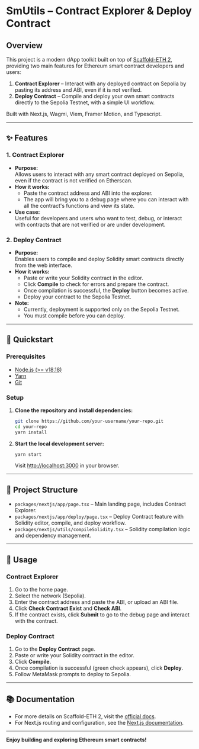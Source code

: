 # SmUtils – Contract Explorer & Deploy Contract

## Overview

This project is a modern dApp toolkit built on top of [Scaffold-ETH 2](https://github.com/scaffold-eth/scaffold-eth-2), providing two main features for Ethereum smart contract developers and users:

1. **Contract Explorer** – Interact with any deployed contract on Sepolia by pasting its address and ABI, even if it is not verified.
2. **Deploy Contract** – Compile and deploy your own smart contracts directly to the Sepolia Testnet, with a simple UI workflow.

Built with Next.js, Wagmi, Viem, Framer Motion, and Typescript.

---

## ✨ Features

### 1. Contract Explorer

- **Purpose:**  
  Allows users to interact with any smart contract deployed on Sepolia, even if the contract is not verified on Etherscan.
- **How it works:**  
  - Paste the contract address and ABI into the explorer.
  - The app will bring you to a debug page where you can interact with all the contract's functions and view its state.
- **Use case:**  
  Useful for developers and users who want to test, debug, or interact with contracts that are not verified or are under development.

### 2. Deploy Contract

- **Purpose:**  
  Enables users to compile and deploy Solidity smart contracts directly from the web interface.
- **How it works:**  
  - Paste or write your Solidity contract in the editor.
  - Click **Compile** to check for errors and prepare the contract.
  - Once compilation is successful, the **Deploy** button becomes active.
  - Deploy your contract to the Sepolia Testnet.
- **Note:**  
  - Currently, deployment is supported only on the Sepolia Testnet.
  - You must compile before you can deploy.

---

## 🚀 Quickstart

### Prerequisites

- [Node.js (>= v18.18)](https://nodejs.org/en/download/)
- [Yarn](https://classic.yarnpkg.com/en/docs/install/)
- [Git](https://git-scm.com/downloads)

### Setup

1. **Clone the repository and install dependencies:**
   ```bash
   git clone https://github.com/your-username/your-repo.git
   cd your-repo
   yarn install
   ```

2. **Start the local development server:**
   ```bash
   yarn start
   ```
   Visit [http://localhost:3000](http://localhost:3000) in your browser.

---

## 🧩 Project Structure

- `packages/nextjs/app/page.tsx` – Main landing page, includes Contract Explorer.
- `packages/nextjs/app/deploy/page.tsx` – Deploy Contract feature with Solidity editor, compile, and deploy workflow.
- `packages/nextjs/utils/compileSolidity.tsx` – Solidity compilation logic and dependency management.

---

## 📝 Usage

### Contract Explorer

1. Go to the home page.
2. Select the network (Sepolia).
3. Enter the contract address and paste the ABI, or upload an ABI file.
4. Click **Check Contract Exist** and **Check ABI**.
5. If the contract exists, click **Submit** to go to the debug page and interact with the contract.

### Deploy Contract

1. Go to the **Deploy Contract** page.
2. Paste or write your Solidity contract in the editor.
3. Click **Compile**.
4. Once compilation is successful (green check appears), click **Deploy**.
5. Follow MetaMask prompts to deploy to Sepolia.

---

## 📚 Documentation

- For more details on Scaffold-ETH 2, visit the [official docs](https://docs.scaffoldeth.io).
- For Next.js routing and configuration, see the [Next.js documentation](https://nextjs.org/docs).

---
**Enjoy building and exploring Ethereum smart contracts!**
